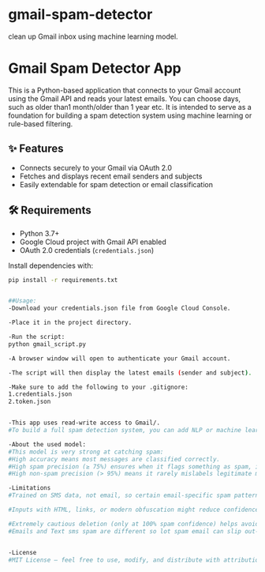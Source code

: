 # gmail-spam-detector
clean up Gmail inbox using machine learning model.  

# Gmail Spam Detector App

This is a Python-based application that connects to your Gmail account using the Gmail API and reads your latest emails. You can choose days, such as older than1 month/older than 1 year etc. It is intended to serve as a foundation for building a spam detection system using machine learning or rule-based filtering.

## ✨ Features

- Connects securely to your Gmail via OAuth 2.0
- Fetches and displays recent email senders and subjects
- Easily extendable for spam detection or email classification

## 🛠 Requirements

- Python 3.7+
- Google Cloud project with Gmail API enabled
- OAuth 2.0 credentials (`credentials.json`)

Install dependencies with:

```bash
pip install -r requirements.txt


##Usage:
-Download your credentials.json file from Google Cloud Console.

-Place it in the project directory.

-Run the script: 
python gmail_script.py

-A browser window will open to authenticate your Gmail account.

-The script will then display the latest emails (sender and subject).

-Make sure to add the following to your .gitignore:
1.credentials.json
2.token.json


-This app uses read-write access to Gmail/.
#To build a full spam detection system, you can add NLP or machine learning models. In this app I have used, SMS Spam Collection using Naïve Bayes, a well-known and fast baseline for text-based spam detection.

-About the used model:
#This model is very strong at catching spam:
#High accuracy means most messages are classified correctly.
#High spam precision (≥ 75%) ensures when it flags something as spam, it usually is.
#High non-spam precision (> 95%) means it rarely mislabels legitimate messages.

-Limitations
#Trained on SMS data, not email, so certain email-specific spam patterns may slip through.

#Inputs with HTML, links, or modern obfuscation might reduce confidence.

#Extremely cautious deletion (only at 100% spam confidence) helps avoid false positives.
#Emails and Text sms spam are different so lot spam email can slip out-at the same time its safe.


-License
#MIT License — feel free to use, modify, and distribute with attribution.